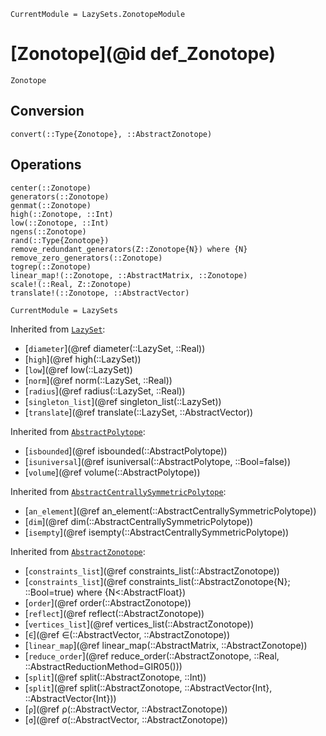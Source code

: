 ```@meta
CurrentModule = LazySets.ZonotopeModule
```

# [Zonotope](@id def_Zonotope)

```@docs
Zonotope
```

## Conversion

```@docs
convert(::Type{Zonotope}, ::AbstractZonotope)
```

## Operations

```@docs
center(::Zonotope)
generators(::Zonotope)
genmat(::Zonotope)
high(::Zonotope, ::Int)
low(::Zonotope, ::Int)
ngens(::Zonotope)
rand(::Type{Zonotope})
remove_redundant_generators(Z::Zonotope{N}) where {N}
remove_zero_generators(::Zonotope)
togrep(::Zonotope)
linear_map!(::Zonotope, ::AbstractMatrix, ::Zonotope)
scale!(::Real, Z::Zonotope)
translate!(::Zonotope, ::AbstractVector)
```

```@meta
CurrentModule = LazySets
```

Inherited from [`LazySet`](@ref):
* [`diameter`](@ref diameter(::LazySet, ::Real))
* [`high`](@ref high(::LazySet))
* [`low`](@ref low(::LazySet))
* [`norm`](@ref norm(::LazySet, ::Real))
* [`radius`](@ref radius(::LazySet, ::Real))
* [`singleton_list`](@ref singleton_list(::LazySet))
* [`translate`](@ref translate(::LazySet, ::AbstractVector))

Inherited from [`AbstractPolytope`](@ref):
* [`isbounded`](@ref isbounded(::AbstractPolytope))
* [`isuniversal`](@ref isuniversal(::AbstractPolytope, ::Bool=false))
* [`volume`](@ref volume(::AbstractPolytope))

Inherited from [`AbstractCentrallySymmetricPolytope`](@ref):
* [`an_element`](@ref an_element(::AbstractCentrallySymmetricPolytope))
* [`dim`](@ref dim(::AbstractCentrallySymmetricPolytope))
* [`isempty`](@ref isempty(::AbstractCentrallySymmetricPolytope))

Inherited from [`AbstractZonotope`](@ref):
* [`constraints_list`](@ref constraints_list(::AbstractZonotope))
* [`constraints_list`](@ref constraints_list(::AbstractZonotope{N}; ::Bool=true) where {N<:AbstractFloat})
* [`order`](@ref order(::AbstractZonotope))
* [`reflect`](@ref reflect(::AbstractZonotope))
* [`vertices_list`](@ref vertices_list(::AbstractZonotope))
* [`∈`](@ref ∈(::AbstractVector, ::AbstractZonotope))
* [`linear_map`](@ref linear_map(::AbstractMatrix, ::AbstractZonotope))
* [`reduce_order`](@ref reduce_order(::AbstractZonotope, ::Real, ::AbstractReductionMethod=GIR05()))
* [`split`](@ref split(::AbstractZonotope, ::Int))
* [`split`](@ref split(::AbstractZonotope, ::AbstractVector{Int}, ::AbstractVector{Int}))
* [`ρ`](@ref ρ(::AbstractVector, ::AbstractZonotope))
* [`σ`](@ref σ(::AbstractVector, ::AbstractZonotope))
